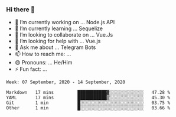 ### Hi there 👋

- 🔭 I’m currently working on ... Node.js API
- 🌱 I’m currently learning ... Sequelize
- 👯 I’m looking to collaborate on ... Vue.Js
- 🤔 I’m looking for help with ... Vue.js
- 💬 Ask me about ... Telegram Bots 
- 📫 How to reach me: ... 
- 😄 Pronouns: ... He/Him
- ⚡ Fun fact: ... 


<!--START_SECTION:waka-->
```text
Week: 07 September, 2020 - 14 September, 2020

Markdown   17 mins         ███████████▓░░░░░░░░░░░░░   47.28 % 
YAML       17 mins         ███████████▒░░░░░░░░░░░░░   45.30 % 
Git        1 min           █░░░░░░░░░░░░░░░░░░░░░░░░   03.75 % 
Other      1 min           █░░░░░░░░░░░░░░░░░░░░░░░░   03.66 % 
```
<!--END_SECTION:waka-->

<!--
**therealstein/therealstein** is a ✨ _special_ ✨ repository because its `README.md` (this file) appears on your GitHub profile.

Here are some ideas to get you started:

- 🔭 I’m currently working on ...
- 🌱 I’m currently learning ...
- 👯 I’m looking to collaborate on ...
- 🤔 I’m looking for help with ...
- 💬 Ask me about ...
- 📫 How to reach me: ...
- 😄 Pronouns: ...
- ⚡ Fun fact: ...
-->
